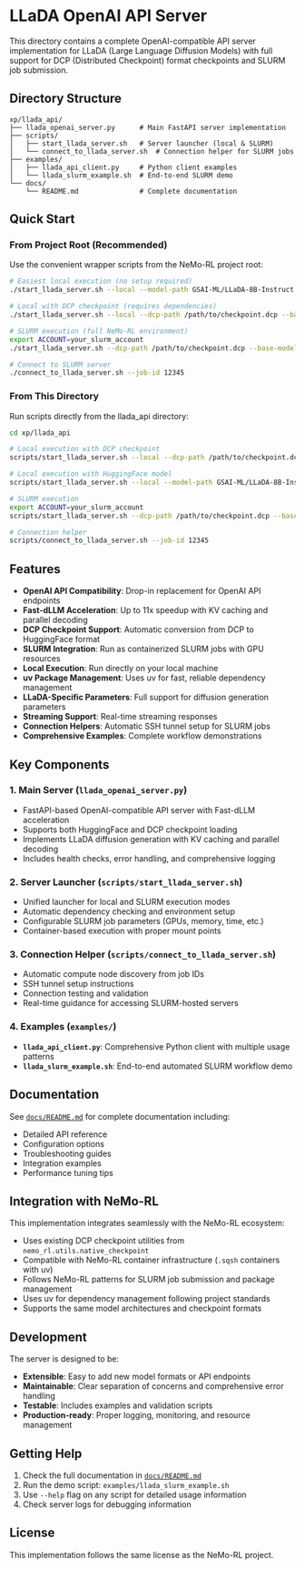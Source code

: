 # LLaDA OpenAI API Server

This directory contains a complete OpenAI-compatible API server implementation for LLaDA (Large Language Diffusion Models) with full support for DCP (Distributed Checkpoint) format checkpoints and SLURM job submission.

## Directory Structure

```
xp/llada_api/
├── llada_openai_server.py      # Main FastAPI server implementation
├── scripts/
│   ├── start_llada_server.sh   # Server launcher (local & SLURM)
│   └── connect_to_llada_server.sh  # Connection helper for SLURM jobs
├── examples/
│   ├── llada_api_client.py     # Python client examples
│   └── llada_slurm_example.sh  # End-to-end SLURM demo
└── docs/
    └── README.md               # Complete documentation
```

## Quick Start

### From Project Root (Recommended)

Use the convenient wrapper scripts from the NeMo-RL project root:

```bash
# Easiest local execution (no setup required)
./start_llada_server.sh --local --model-path GSAI-ML/LLaDA-8B-Instruct

# Local with DCP checkpoint (requires dependencies)
./start_llada_server.sh --local --dcp-path /path/to/checkpoint.dcp --base-model GSAI-ML/LLaDA-8B-Instruct

# SLURM execution (full NeMo-RL environment)
export ACCOUNT=your_slurm_account
./start_llada_server.sh --dcp-path /path/to/checkpoint.dcp --base-model GSAI-ML/LLaDA-8B-Instruct

# Connect to SLURM server
./connect_to_llada_server.sh --job-id 12345
```

### From This Directory

Run scripts directly from the llada_api directory:

```bash
cd xp/llada_api

# Local execution with DCP checkpoint
scripts/start_llada_server.sh --local --dcp-path /path/to/checkpoint.dcp --base-model GSAI-ML/LLaDA-8B-Instruct

# Local execution with HuggingFace model
scripts/start_llada_server.sh --local --model-path GSAI-ML/LLaDA-8B-Instruct

# SLURM execution
export ACCOUNT=your_slurm_account
scripts/start_llada_server.sh --dcp-path /path/to/checkpoint.dcp --base-model GSAI-ML/LLaDA-8B-Instruct

# Connection helper
scripts/connect_to_llada_server.sh --job-id 12345
```

## Features

- **OpenAI API Compatibility**: Drop-in replacement for OpenAI API endpoints
- **Fast-dLLM Acceleration**: Up to 11x speedup with KV caching and parallel decoding
- **DCP Checkpoint Support**: Automatic conversion from DCP to HuggingFace format
- **SLURM Integration**: Run as containerized SLURM jobs with GPU resources
- **Local Execution**: Run directly on your local machine
- **uv Package Management**: Uses uv for fast, reliable dependency management
- **LLaDA-Specific Parameters**: Full support for diffusion generation parameters
- **Streaming Support**: Real-time streaming responses
- **Connection Helpers**: Automatic SSH tunnel setup for SLURM jobs
- **Comprehensive Examples**: Complete workflow demonstrations

## Key Components

### 1. Main Server (`llada_openai_server.py`)
- FastAPI-based OpenAI-compatible API server with Fast-dLLM acceleration
- Supports both HuggingFace and DCP checkpoint loading
- Implements LLaDA diffusion generation with KV caching and parallel decoding
- Includes health checks, error handling, and comprehensive logging

### 2. Server Launcher (`scripts/start_llada_server.sh`)
- Unified launcher for local and SLURM execution modes
- Automatic dependency checking and environment setup
- Configurable SLURM job parameters (GPUs, memory, time, etc.)
- Container-based execution with proper mount points

### 3. Connection Helper (`scripts/connect_to_llada_server.sh`)
- Automatic compute node discovery from job IDs
- SSH tunnel setup instructions
- Connection testing and validation
- Real-time guidance for accessing SLURM-hosted servers

### 4. Examples (`examples/`)
- **`llada_api_client.py`**: Comprehensive Python client with multiple usage patterns
- **`llada_slurm_example.sh`**: End-to-end automated SLURM workflow demo

## Documentation

See [`docs/README.md`](docs/README.md) for complete documentation including:
- Detailed API reference
- Configuration options
- Troubleshooting guides
- Integration examples
- Performance tuning tips

## Integration with NeMo-RL

This implementation integrates seamlessly with the NeMo-RL ecosystem:

- Uses existing DCP checkpoint utilities from `nemo_rl.utils.native_checkpoint`
- Compatible with NeMo-RL container infrastructure (`.sqsh` containers with uv)
- Follows NeMo-RL patterns for SLURM job submission and package management
- Uses uv for dependency management following project standards
- Supports the same model architectures and checkpoint formats

## Development

The server is designed to be:
- **Extensible**: Easy to add new model formats or API endpoints
- **Maintainable**: Clear separation of concerns and comprehensive error handling
- **Testable**: Includes examples and validation scripts
- **Production-ready**: Proper logging, monitoring, and resource management

## Getting Help

1. Check the full documentation in [`docs/README.md`](docs/README.md)
2. Run the demo script: `examples/llada_slurm_example.sh`
3. Use `--help` flag on any script for detailed usage information
4. Check server logs for debugging information

## License

This implementation follows the same license as the NeMo-RL project.
